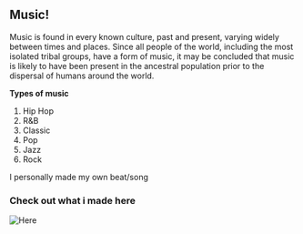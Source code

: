 ## Music!

Music is found in every known culture, past and present, varying widely between times and places. Since all people of the world, including the most isolated tribal groups, have a form of music, it may be concluded that music is likely to have been present in the ancestral population prior to the dispersal of humans around the world.  

**Types of music**
1. Hip Hop
2. R&B
3. Classic
4. Pop
5. Jazz
6. Rock  

I personally made my own beat/song   

### Check out what i made here  
   ![Here](file:///Users/alexanderandria/Desktop/Screen%20Shot%202020-02-15%20at%207.16.22%20PM.png)